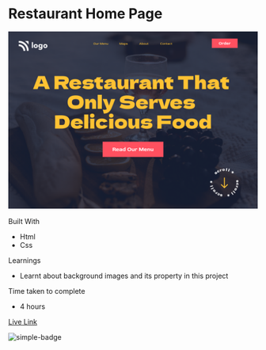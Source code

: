 # Restaurant Home Page

![Image](./2.png)

Built With
- Html
- Css

Learnings
- Learnt about background images and its property in this project

Time taken to complete
- 4 hours

[Live Link](https://sushan-restaurant-page.netlify.app/)

![simple-badge](https://img.shields.io/badge/HTML-CSS-green)
